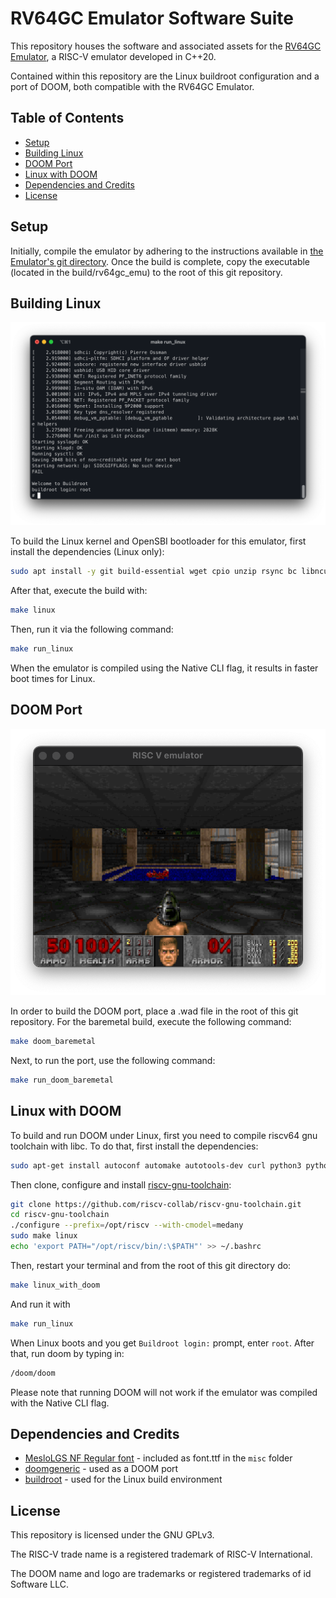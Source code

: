 # RV64GC Emulator Software Suite

This repository houses the software and associated assets for the [RV64GC Emulator](https://github.com/bane9/rv64gc-emu), a RISC-V emulator developed in C++20.

Contained within this repository are the Linux buildroot configuration and a port of DOOM, both compatible with the RV64GC Emulator.

## Table of Contents
- [Setup](#setup)
- [Building Linux](#building-linux)
- [DOOM Port](#doom-port)
- [Linux with DOOM](#linux-with-doom)
- [Dependencies and Credits](#dependencies-and-credits)
- [License](#license)

## Setup

Initially, compile the emulator by adhering to the instructions available in [the Emulator's git directory](https://github.com/bane9/rv64gc-emu). Once the build is complete, copy the executable (located in the build/rv64gc_emu) to the root of this git repository.

## Building Linux

![DOOM](images/linux.png)

To build the Linux kernel and OpenSBI bootloader for this emulator, first install the dependencies (Linux only):

```bash
sudo apt install -y git build-essential wget cpio unzip rsync bc libncurses5-dev screen bison file flex 
```

After that, execute the build with:
```bash
make linux
```

Then, run it via the following command:
```bash
make run_linux
```

When the emulator is compiled using the Native CLI flag, it results in faster boot times for Linux.

## DOOM Port

![DOOM](images/doom.png)

In order to build the DOOM port, place a .wad file in the root of this git repository. For the baremetal build, execute the following command: 
```bash
make doom_baremetal
```

Next, to run the port, use the following command: 
```bash
make run_doom_baremetal
```

## Linux with DOOM
To build and run DOOM under Linux, first you need to compile riscv64 gnu toolchain with libc.
To do that, first install the dependencies:
``` bash
sudo apt-get install autoconf automake autotools-dev curl python3 python3-pip libmpc-dev libmpfr-dev libgmp-dev gawk build-essential bison flex texinfo gperf libtool patchutils bc zlib1g-dev libexpat-dev ninja-build git cmake libglib2.0-dev
```

Then clone, configure and install [
riscv-gnu-toolchain](https://github.com/riscv-collab/riscv-gnu-toolchain):
```bash
git clone https://github.com/riscv-collab/riscv-gnu-toolchain.git
cd riscv-gnu-toolchain
./configure --prefix=/opt/riscv --with-cmodel=medany
sudo make linux
echo 'export PATH="/opt/riscv/bin/:\$PATH"' >> ~/.bashrc
```

Then, restart your terminal and from the root of this git directory do:
```bash
make linux_with_doom
```

And run it with
```bash
make run_linux
```

When Linux boots and you get `Buildroot login:` prompt, enter `root`.
After that, run doom by typing in:
```bash
/doom/doom
```

Please note that running DOOM will not work if the emulator was compiled with the Native CLI flag.

## Dependencies and Credits

- [MesloLGS NF Regular font](https://github.com/romkatv/dotfiles-public/blob/master/.local/share/fonts/NerdFonts/MesloLGS%20NF%20Regular.ttf) - included as font.ttf in the `misc` folder
- [doomgeneric](https://github.com/ozkl/doomgeneric) - used as a DOOM port
- [buildroot](https://buildroot.org/) - used for the Linux build environment

## License

This repository is licensed under the GNU GPLv3.

The RISC-V trade name is a registered trademark of RISC-V International.

The DOOM name and logo are trademarks or registered trademarks of id Software LLC.
